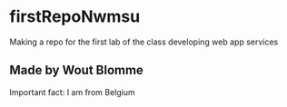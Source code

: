 # firstRepoNwmsu
Making a repo for the first lab of the class developing web app services

## Made by Wout Blomme
Important fact: I am from Belgium

